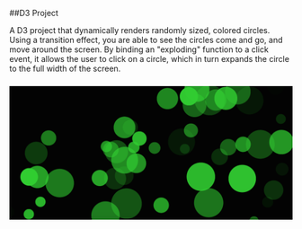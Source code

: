 ##D3 Project

A D3 project that dynamically renders randomly sized, colored circles. Using a transition effect, you are able to see the circles come and go, and move around the screen. By binding an "exploding" function to a click event, it allows the user to click on a circle, which in turn expands the circle to the full width of the screen. 
###
![Screen Shot](/screenshot.png)